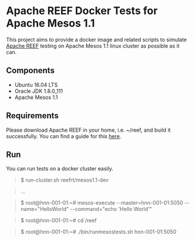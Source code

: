 Apache REEF Docker Tests for Apache Mesos 1.1
==========================================================

This project aims to provide a docker image and related scripts to simulate
[Apache REEF](http://reef.apache.org/) testing on
Apache Mesos 1.1 linux cluster as possible as it can.

Components
----------

* Ubuntu 16.04 LTS
* Oracle JDK 1.8.0_111
* Apache Mesos 1.1

Requirements
------------

Please download Apache REEF in your home, i.e. ~/reef, and build
it successfully. You can find a guide for this
[here](https://cwiki.apache.org/confluence/display/REEF/Compiling+REEF).

Run
---
You can run tests on a docker cluster easily.

> $ run-cluster.sh reefrt/mesos1.1-dev

> ...

> $ root@hnn-001-01:~# mesos-execute --master=hnn-001-01:5050 --name="HelloWorld" --command="echo 'Hello World'"

> $ root@hnn-001-01:~# cd /reef

> $ root@hnn-001-01:~# ./bin/runmesostests.sh hnn-001-01:5050


